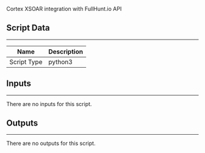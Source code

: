 Cortex XSOAR integration with FullHunt.io API

## Script Data

---

| **Name** | **Description** |
| --- | --- |
| Script Type | python3 |

## Inputs

---
There are no inputs for this script.

## Outputs

---
There are no outputs for this script.
